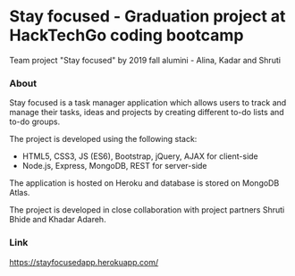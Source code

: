 # Stay focused - Graduation project at HackTechGo coding bootcamp

Team project "Stay focused" by 2019 fall alumini - Alina, Kadar and Shruti

### About

Stay focused is a task manager application which allows users to track and manage their tasks, ideas and projects by creating different to-do lists and to-do groups.

The project is developed using the following stack:
 - HTML5, CSS3, JS (ES6), Bootstrap, jQuery, AJAX for client-side
 - Node.js, Express, MongoDB, REST for server-side

The application is hosted on Heroku and database is stored on MongoDB Atlas.

The project is developed in close collaboration with project partners Shruti Bhide and Khadar Adareh.

### Link

https://stayfocusedapp.herokuapp.com/
